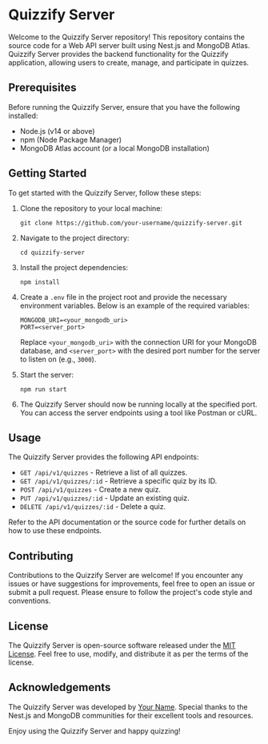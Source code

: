 # Quizzify Server

Welcome to the Quizzify Server repository! This repository contains the source code for a Web API server built using Nest.js and MongoDB Atlas. Quizzify Server provides the backend functionality for the Quizzify application, allowing users to create, manage, and participate in quizzes.

## Prerequisites

Before running the Quizzify Server, ensure that you have the following installed:

- Node.js (v14 or above)
- npm (Node Package Manager)
- MongoDB Atlas account (or a local MongoDB installation)

## Getting Started

To get started with the Quizzify Server, follow these steps:

1. Clone the repository to your local machine:
   ```shell
   git clone https://github.com/your-username/quizzify-server.git
   ```

2. Navigate to the project directory:
   ```shell
   cd quizzify-server
   ```

3. Install the project dependencies:
   ```shell
   npm install
   ```

4. Create a `.env` file in the project root and provide the necessary environment variables. Below is an example of the required variables:

   ```plaintext
   MONGODB_URI=<your_mongodb_uri>
   PORT=<server_port>
   ```

   Replace `<your_mongodb_uri>` with the connection URI for your MongoDB database, and `<server_port>` with the desired port number for the server to listen on (e.g., `3000`).

5. Start the server:
   ```shell
   npm run start
   ```

6. The Quizzify Server should now be running locally at the specified port. You can access the server endpoints using a tool like Postman or cURL.

## Usage

The Quizzify Server provides the following API endpoints:

- `GET /api/v1/quizzes` - Retrieve a list of all quizzes.
- `GET /api/v1/quizzes/:id` - Retrieve a specific quiz by its ID.
- `POST /api/v1/quizzes` - Create a new quiz.
- `PUT /api/v1/quizzes/:id` - Update an existing quiz.
- `DELETE /api/v1/quizzes/:id` - Delete a quiz.

Refer to the API documentation or the source code for further details on how to use these endpoints.

## Contributing

Contributions to the Quizzify Server are welcome! If you encounter any issues or have suggestions for improvements, feel free to open an issue or submit a pull request. Please ensure to follow the project's code style and conventions.

## License

The Quizzify Server is open-source software released under the [MIT License](https://opensource.org/licenses/MIT). Feel free to use, modify, and distribute it as per the terms of the license.

## Acknowledgements

The Quizzify Server was developed by [Your Name](https://github.com/your-username). Special thanks to the Nest.js and MongoDB communities for their excellent tools and resources.

Enjoy using the Quizzify Server and happy quizzing!
